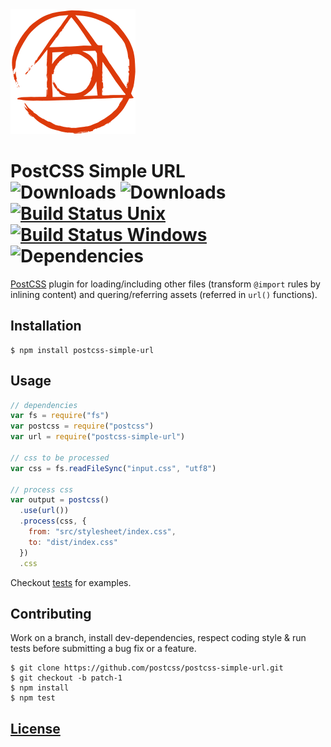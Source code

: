 <img src="assets/postcss.png" alt="PostCSS Logo" width="200" height="200"/>

# PostCSS Simple URL <br/>![Downloads][npm-version-img] ![Downloads][npm-downloads-img] [![Build Status Unix][travis-img]][travis] [![Build Status Windows][appveyor-img]][appveyor] ![Dependencies][deps-img]

[PostCSS] plugin for loading/including other files (transform `@import` rules by inlining content) and quering/referring assets (referred in `url()` functions).

[PostCSS]: https://github.com/postcss/postcss
[deps-img]: https://david-dm.org/sebastian-software/postcss-simple-url.svg
[npm]: https://www.npmjs.com/package/postcss-simple-url
[npm-downloads-img]: https://img.shields.io/npm/dm/postcss-simple-url.svg
[npm-version-img]: https://img.shields.io/npm/v/postcss-simple-url.svg
[travis-img]: https://img.shields.io/travis/sebastian-software/postcss-simple-url/master.svg?branch=master&label=unix%20build
[appveyor-img]: https://img.shields.io/appveyor/ci/swernerx/postcss-simple-url/master.svg?label=windows%20build
[travis]: https://travis-ci.org/sebastian-software/postcss-simple-url
[appveyor]: https://ci.appveyor.com/project/swernerx/postcss-simple-url/branch/master.svg?branch=master&label=unix%20build

## Installation

```console
$ npm install postcss-simple-url
```

## Usage

```js
// dependencies
var fs = require("fs")
var postcss = require("postcss")
var url = require("postcss-simple-url")

// css to be processed
var css = fs.readFileSync("input.css", "utf8")

// process css
var output = postcss()
  .use(url())
  .process(css, {
    from: "src/stylesheet/index.css",
    to: "dist/index.css"
  })
  .css
```

Checkout [tests](test) for examples.


## Contributing

Work on a branch, install dev-dependencies, respect coding style & run tests before submitting a bug fix or a feature.

```console
$ git clone https://github.com/postcss/postcss-simple-url.git
$ git checkout -b patch-1
$ npm install
$ npm test
```

## [License](LICENSE)
